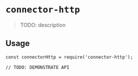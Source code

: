 # `connector-http`

> TODO: description

## Usage

```
const connectorHttp = require('connector-http');

// TODO: DEMONSTRATE API
```
